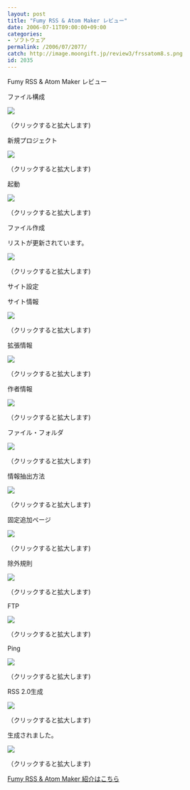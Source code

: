 ```yaml
---
layout: post
title: "Fumy RSS & Atom Maker レビュー"
date: 2006-07-11T09:00:00+09:00
categories:
- ソフトウェア
permalink: /2006/07/2077/
catch: http://image.moongift.jp/review3/frssatom8.s.png
id: 2035
---
```

Fumy RSS & Atom Maker レビュー  
<!--more-->

ファイル構成

  

[![](http://image.moongift.jp/review3/frssatom1.s.png)](http://image.moongift.jp/review3/frssatom1.png)  
  
（クリックすると拡大します)

  

新規プロジェクト

  

[![](http://image.moongift.jp/review3/frssatom2.s.png)](http://image.moongift.jp/review3/frssatom2.png)  
  
（クリックすると拡大します)

  

起動

  

[![](http://image.moongift.jp/review3/frssatom3.s.png)](http://image.moongift.jp/review3/frssatom3.png)  
  
（クリックすると拡大します)

  

ファイル作成

  

リストが更新されています。

  

[![](http://image.moongift.jp/review3/frssatom4.s.png)](http://image.moongift.jp/review3/frssatom4.png)  
  
（クリックすると拡大します)

  

サイト設定

  

サイト情報

  

[![](http://image.moongift.jp/review3/frssatom5.s.png)](http://image.moongift.jp/review3/frssatom5.png)  
  
（クリックすると拡大します)

  

拡張情報

  

[![](http://image.moongift.jp/review3/frssatom6.s.png)](http://image.moongift.jp/review3/frssatom6.png)  
  
（クリックすると拡大します)

  

作者情報

  

[![](http://image.moongift.jp/review3/frssatom7.s.png)](http://image.moongift.jp/review3/frssatom7.png)  
  
（クリックすると拡大します)

  

ファイル・フォルダ

  

[![](http://image.moongift.jp/review3/frssatom8.s.png)](http://image.moongift.jp/review3/frssatom8.png)  
  
（クリックすると拡大します)

  

情報抽出方法

  

[![](http://image.moongift.jp/review3/frssatom9.s.png)](http://image.moongift.jp/review3/frssatom9.png)  
  
（クリックすると拡大します)

  

固定追加ページ

  

[![](http://image.moongift.jp/review3/frssatom10.s.png)](http://image.moongift.jp/review3/frssatom10.png)  
  
（クリックすると拡大します)

  

除外規則

  

[![](http://image.moongift.jp/review3/frssatom11.s.png)](http://image.moongift.jp/review3/frssatom11.png)  
  
（クリックすると拡大します)

  

FTP

  

[![](http://image.moongift.jp/review3/frssatom12.s.png)](http://image.moongift.jp/review3/frssatom12.png)  
  
（クリックすると拡大します)

  

Ping

  

[![](http://image.moongift.jp/review3/frssatom13.s.png)](http://image.moongift.jp/review3/frssatom13.png)  
  
（クリックすると拡大します)

  

RSS 2.0生成

  

[![](http://image.moongift.jp/review3/frssatom14.s.png)](http://image.moongift.jp/review3/frssatom14.png)  
  
（クリックすると拡大します)

  

生成されました。

  

[![](http://image.moongift.jp/review3/frssatom15.s.png)](http://image.moongift.jp/review3/frssatom15.png)  
  
（クリックすると拡大します)

  

[Fumy RSS & Atom Maker 紹介はこちら](http://fw.moongift.jp/intro/i-2076.html)

